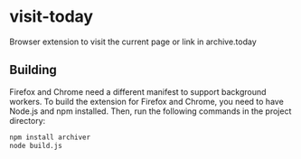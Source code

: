 # visit-today
Browser extension to visit the current page or link in archive.today

## Building

Firefox and Chrome need a different manifest to support background workers. To build the extension for Firefox and Chrome, you need to have Node.js and npm installed. Then, run the following commands in the project directory:

```bash
npm install archiver
node build.js
```

